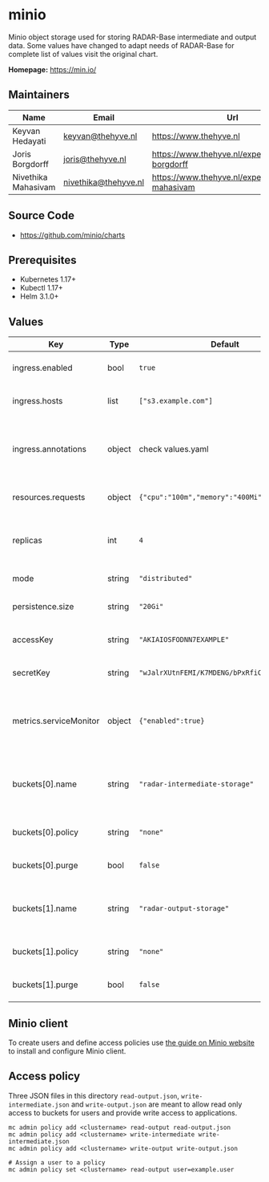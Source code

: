 

# minio

Minio object storage used for storing RADAR-Base intermediate and output data. Some values have changed to adapt needs of RADAR-Base for complete list of values visit the original chart.

**Homepage:** <https://min.io/>

## Maintainers

| Name | Email | Url |
| ---- | ------ | --- |
| Keyvan Hedayati | keyvan@thehyve.nl | https://www.thehyve.nl |
| Joris Borgdorff | joris@thehyve.nl | https://www.thehyve.nl/experts/joris-borgdorff |
| Nivethika Mahasivam | nivethika@thehyve.nl | https://www.thehyve.nl/experts/nivethika-mahasivam |

## Source Code

* <https://github.com/minio/charts>

## Prerequisites
* Kubernetes 1.17+
* Kubectl 1.17+
* Helm 3.1.0+

## Values

| Key | Type | Default | Description |
|-----|------|---------|-------------|
| ingress.enabled | bool | `true` | Enable ingress controller resource |
| ingress.hosts | list | `["s3.example.com"]` | Hosts to accept requests from |
| ingress.annotations | object | check values.yaml | Annotations that define default ingress class, certificate issuer |
| resources.requests | object | `{"cpu":"100m","memory":"400Mi"}` | CPU/Memory resource requests |
| replicas | int | `4` | Number of nodes, 4 is minimum for distributed mode |
| mode | string | `"distributed"` | MinIO server mode |
| persistence.size | string | `"20Gi"` | Size of persistent volume claim |
| accessKey | string | `"AKIAIOSFODNN7EXAMPLE"` | Default access key (5 to 20 characters) |
| secretKey | string | `"wJalrXUtnFEMI/K7MDENG/bPxRfiCYEXAMPLEKEY"` | Default secret key (8 to 40 characters) |
| metrics.serviceMonitor | object | `{"enabled":true}` | Set this to true to create ServiceMonitor for Prometheus operator |
| buckets[0].name | string | `"radar-intermediate-storage"` | Bucket used for intermediate storage of RADAR-Base data |
| buckets[0].policy | string | `"none"` | Public access is disabled for this bucket |
| buckets[0].purge | bool | `false` | Don't purge the bucket if already exists |
| buckets[1].name | string | `"radar-output-storage"` | Bucket used for output storage of RADAR-Base data |
| buckets[1].policy | string | `"none"` | Public access is disabled for this bucket |
| buckets[1].purge | bool | `false` | Don't purge the bucket if already exists |

## Minio client
To create users and define access policies use [the guide on Minio website](https://docs.min.io/docs/minio-client-quickstart-guide.html) to install and configure Minio client.

## Access policy
Three JSON files in this directory `read-output.json`, `write-intermediate.json` and `write-output.json` are meant to allow read only access to buckets for users and provide write access to applications.

```
mc admin policy add <clustername> read-output read-output.json
mc admin policy add <clustername> write-intermediate write-intermediate.json
mc admin policy add <clustername> write-output write-output.json

# Assign a user to a policy
mc admin policy set <clustername> read-output user=example.user
```
